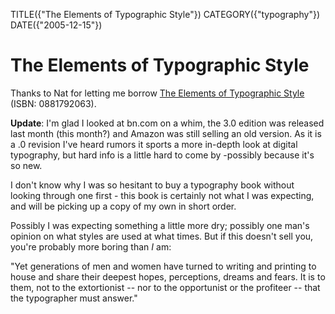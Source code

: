 TITLE({"The Elements of Typographic Style"})
CATEGORY({"typography"})
DATE({"2005-12-15"})

The Elements of Typographic Style
=================================

Thanks to Nat for letting me borrow [The Elements of Typographic
Style](http://search.barnesandnoble.com/BookSearch/isbnInquiry.asp?userid=gq6vSpEAWL&isbn=0881792063&itm=1)
(ISBN: 0881792063).

**Update**: I'm glad I looked at bn.com on a whim, the 3.0 edition was
released last month (this month?) and Amazon was still selling an old
version. As it is a .0 revision I've heard rumors it sports a more
in-depth look at digital typography, but hard info is a little hard to
come by -possibly because it's so new.

I don't know why I was so hesitant to buy a typography book without
looking through one first - this book is certainly not what I was
expecting, and will be picking up a copy of my own in short order.

Possibly I was expecting something a little more dry; possibly one
man's opinion on what styles are used at what times. But if this
doesn't sell you, you're probably more boring than *I* am:

"Yet generations of men and women have turned to writing and printing
to house and share their deepest hopes, perceptions, dreams and fears.
It is to them, not to the extortionist -- nor to the opportunist or the
profiteer -- that the typographer must answer."
